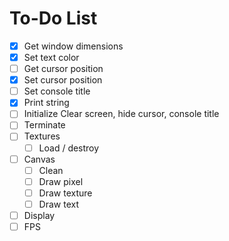 # To-Do List

- [x] Get window dimensions
- [x] Set text color
- [ ] Get cursor position
- [x] Set cursor position
- [ ] Set console title
- [x] Print string
- [ ] Initialize
    Clear screen, hide cursor, console title
- [ ] Terminate
- [ ] Textures
    + [ ] Load / destroy
- [ ] Canvas
    + [ ] Clean
    + [ ] Draw pixel
    + [ ] Draw texture
    + [ ] Draw text
- [ ] Display 
- [ ] FPS
